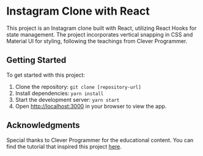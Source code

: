 # Instagram Clone with React

This project is an Instagram clone built with React, utilizing React Hooks for state management. The project incorporates vertical snapping in CSS and Material UI for styling, following the teachings from Clever Programmer.

## Getting Started

To get started with this project:

1. Clone the repository: `git clone [repository-url]`
2. Install dependencies: `yarn install`
3. Start the development server: `yarn start`
4. Open [http://localhost:3000](http://localhost:3000) in your browser to view the app.

## Acknowledgments

Special thanks to Clever Programmer for the educational content. You can find the tutorial that inspired this project [here](https://www.youtube.com/watch?v=-M8HEGLFkFE&t=5416s).
